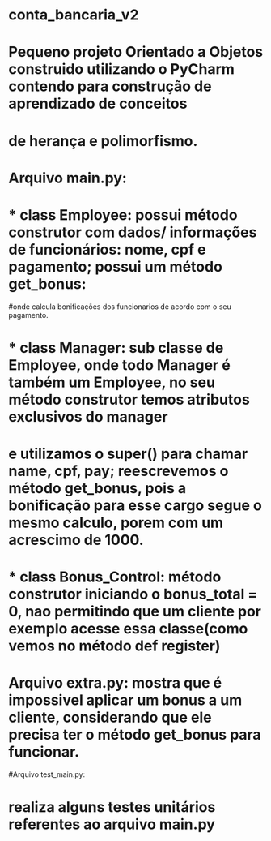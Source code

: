 # conta_bancaria_v2
# Pequeno projeto Orientado a Objetos construido utilizando o PyCharm contendo para construção de aprendizado de conceitos 
# de herança e polimorfismo. 

# Arquivo main.py:
# * class Employee: possui método construtor com dados/ informações de funcionários: nome, cpf e pagamento; possui um método get_bonus: 
#onde calcula bonificações dos funcionarios de acordo com o seu pagamento. 

# * class Manager: sub classe de Employee, onde todo Manager é também um Employee, no seu método construtor temos atributos exclusivos do manager 
# e utilizamos o super() para chamar name, cpf, pay; reescrevemos o método get_bonus, pois a bonificação para esse cargo segue o mesmo calculo, porem com um acrescimo de 1000. 

# * class Bonus_Control: método construtor iniciando o bonus_total = 0, nao permitindo que um cliente por exemplo acesse essa classe(como vemos no método def register)

# Arquivo extra.py: mostra que é impossivel aplicar um bonus a um cliente, considerando que ele precisa ter o método get_bonus para funcionar. 


#Arquivo test_main.py:
# realiza alguns testes unitários referentes ao arquivo main.py